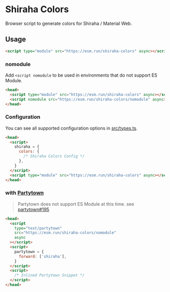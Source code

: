 # Shiraha Colors

Browser script to generate colors for Shiraha / Material Web.

## Usage

```html
<script type="module" src="https://esm.run/shiraha-colors" async></script>
```

### nomodule

Add `<script nomodule` to be used in environments that do not support ES Module.

```html
<head>
  <script type="module" src="https://esm.run/shiraha-colors" async></script>
  <script nomodule src="https://esm.run/shiraha-colors/nomodule" async></script>
</head>
```

### Configuration

You can see all supported configuration options in [src/types.ts](src/types.ts).

```html
<head>
  <script>
    shiraha = {
      colors: {
        /* Shiraha Colors Config */
      },
    }
  </script>
  <script type="module" src="https://esm.run/shiraha-colors" async></script>
</head>
```

### with [Partytown](https://partytown.builder.io)

> Partytown does not support ES Module at this time. see [partytown#195](https://github.com/BuilderIO/partytown/issues/195)

```html
<head>
  <script
    type="text/partytown"
    src="https://esm.run/shiraha-colors/nomodule"
    async
  ></script>
  <script>
    partytown = {
      forward: ['shiraha'],
    }
  </script>
  <script>
    /* Inlined Partytown Snippet */
  </script>
</head>
```
